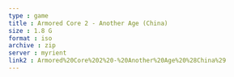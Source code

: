 ```yaml
---
type : game
title : Armored Core 2 - Another Age (China)
size : 1.8 G
format : iso
archive : zip
server : myrient
link2 : Armored%20Core%202%20-%20Another%20Age%20%28China%29
---
```


